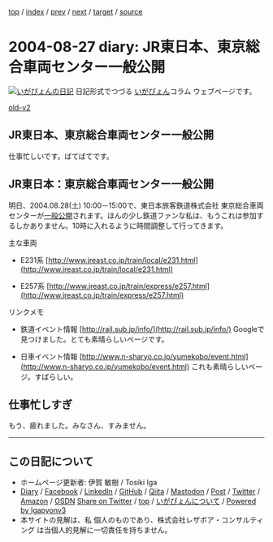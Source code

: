[top](../index.html) 
 / [index](index.html) 
 / [prev](ig040824.html) 
 / [next](ig040831.html) 
 / [target](https://www.igapyon.jp/igapyon/diary/2004/ig040827.html) 
 / [source](https://github.com/igapyon/diary/blob/master/2004/ig040827.src.md) 

2004-08-27 diary: JR東日本、東京総合車両センター一般公開
=====================================================================================================
[![いがぴょんの日記](https://www.igapyon.jp/igapyon/diary/images/iga202308_256.jpg "いがぴょん")](https://www.igapyon.jp/igapyon/diary/memo/memoigapyon.html) 日記形式でつづる [いがぴょん](https://www.igapyon.jp/igapyon/diary/memo/memoigapyon.html)コラム ウェブページです。

[old-v2](ig040827-orig.html)

## JR東日本、東京総合車両センター一般公開

仕事忙しいです。ばてばてです。


## JR東日本：東京総合車両センター一般公開

明日、2004.08.28(土) 10:00－15:00で、東日本旅客鉄道株式会社 東京総合車両センターが[一般公開](http://www.jreast.co.jp/tabidoki/news/)されます。ほんの少し鉄道ファンな私は、もうこれは参加するしかありません。10時に入れるように時間調整して行ってきます。

主な車両

* E231系
  [http://www.jreast.co.jp/train/local/e231.html](http://www.jreast.co.jp/train/local/e231.html)
  
* E257系
  [http://www.jreast.co.jp/train/express/e257.html](http://www.jreast.co.jp/train/express/e257.html)

リンクメモ

* 鉄道イベント情報
  [http://rail.sub.jp/info/](http://rail.sub.jp/info/)
  Googleで見つけました。とても素晴らしいページです。
  
* 日車イベント情報
  [http://www.n-sharyo.co.jp/yumekobo/event.html](http://www.n-sharyo.co.jp/yumekobo/event.html)
  これも素晴らしいページ。すばらしい。

## 仕事忙しすぎ

もう、疲れました。みなさん、すみません。


----------------------------------------------------------------------------------------------------

## この日記について

* ホームページ更新者: 伊賀 敏樹 / Tosiki Iga
* [Diary](https://www.igapyon.jp/igapyon/diary/) / [Facebook](https://www.facebook.com/igapyon) / [LinkedIn](https://www.linkedin.com/in/toshikiiga) / [GitHub](https://github.com/igapyon) / [Qiita](https://qiita.com/igapyon) / [Mastodon](https://social.vivaldi.net/@igapyon) / [Post](https://post.news/igapyon) / [Twitter](https://twitter.com/ToshikiIga) / [Amazon](https://www.amazon.co.jp/%E4%BC%8A%E8%B3%80-%E6%95%8F%E6%A8%B9/e/B004LTQWCQ) / [OSDN](https://ja.osdn.net/users/iga/)
[Share on Twitter](https://twitter.com/intent/tweet?hashtags=igapyon%2Cdiary%2C%E3%81%84%E3%81%8C%E3%81%B4%E3%82%87%E3%82%93&text=JR%E6%9D%B1%E6%97%A5%E6%9C%AC%E3%80%81%E6%9D%B1%E4%BA%AC%E7%B7%8F%E5%90%88%E8%BB%8A%E4%B8%A1%E3%82%BB%E3%83%B3%E3%82%BF%E3%83%BC%E4%B8%80%E8%88%AC%E5%85%AC%E9%96%8B&url=https%3A%2F%2Fwww.igapyon.jp%2Figapyon%2Fdiary%2F2004%2Fig040827.html) / [top](../index.html) / [いがぴょんについて](https://www.igapyon.jp/igapyon/diary/memo/memoigapyon.html) / [Powered by Igapyonv3](https://github.com/igapyon/igapyonv3)
* 本サイトの見解は、私 個人のものであり、株式会社レザボア・コンサルティング は当個人的見解に一切責任を持ちません。 
